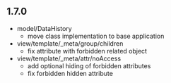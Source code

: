 ## 1.7.0

* model/DataHistory
    - move class implementation to base application
* view/template/_meta/group/children
    - fix attribute with forbidden related object
* view/template/_meta/attr/noAccess
    - add optional hiding of forbidden attributes
    - fix forbidden hidden attribute     
